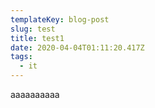 ```yaml
---
templateKey: blog-post
slug: test
title: test1
date: 2020-04-04T01:11:20.417Z
tags:
  - it
---
```

aaaaaaaaaa
